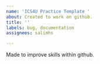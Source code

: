 ```yaml
---
name: 'ICS4U Practice Template '
about: Created to work on github.
title: ''
labels: bug, documentation
assignees: salimhs

---
```


Made to improve skills within github.

